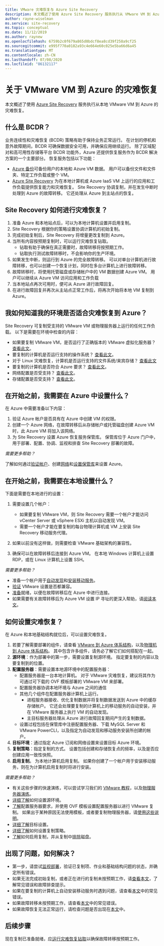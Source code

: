 ```yaml
---
title: VMware 灾难恢复与 Azure Site Recovery
description: 本文概述了使用 Azure Site Recovery 服务执行从 VMware VM 到 Azure 的灾难恢复。
author: rayne-wiselman
ms.service: site-recovery
ms.topic: conceptual
ms.date: 11/12/2019
ms.author: raynew
ms.openlocfilehash: 6759b2c0f679a865d0bdcf8ea8cd39f258a9cf25
ms.sourcegitcommit: e995f770a0182a93c4e664e60c025e5ba66d6a45
ms.translationtype: MT
ms.contentlocale: zh-CN
ms.lasthandoff: 07/08/2020
ms.locfileid: "86132117"
---
```

# <a name="about-disaster-recovery-of-vmware-vms-to-azure"></a>关于 VMware VM 到 Azure 的灾难恢复

本文概述了使用 [Azure Site Recovery](site-recovery-overview.md) 服务执行从本地 VMware VM 到 Azure 的灾难恢复。

## <a name="what-is-bcdr"></a>什么是 BCDR？

业务连续性和灾难恢复 (BCDR) 策略有助于保持业务正常运行。 在计划的停机和意外故障期间，BCDR 可确保数据安全可用，并确保应用继续运行。 除了区域配对和高可用性存储等平台 BCDR 功能外，Azure 还提供恢复服务作为 BCDR 解决方案的一个主要部分。 恢复服务包括以下功能： 

- [Azure 备份](../backup/backup-overview.md)可备份用户的本地和 Azure VM 数据。 用户可以备份文件和文件夹、特定工作负载或整个 VM。 
- [Azure Site Recovery](site-recovery-overview.md) 为在本地计算机或 Azure IaaS VM 上运行的应用和工作负载提供恢复能力和灾难恢复。 Site Recovery 协调复制，并在发生中断时处理到 Azure 的故障转移。 它还处理从 Azure 到主站点的恢复。 

## <a name="how-does-site-recovery-do-disaster-recovery"></a>Site Recovery 如何进行灾难恢复？

1. 准备 Azure 和本地站点后，可以为本地计算机设置并启用复制。
2. Site Recovery 根据你的策略设置协调计算机的初始复制。
3. 完成初始复制后，Site Recovery 将增量更改复制到 Azure。 
4. 当所有内容按预期复制时，可以运行灾难恢复钻取。
    - 钻取有助于确保在真正需要时，故障转移将按预期工作。
    - 钻取执行测试故障转移时，不会影响你的生产环境。
5. 如果发生中断，则运行到 Azure 的完全故障转移。 可以对单台计算机进行故障转移，也可以创建一个恢复计划，同时在多台计算机上进行故障转移。
6. 故障转移时，将使用托管磁盘或存储帐户中的 VM 数据创建 Azure VM。 用户可以继续从 Azure VM 访问应用和工作负载
7. 当本地站点再次可用时，便可从 Azure 进行故障回复。
8. 在进行故障回复并再次从主站点正常工作后，将再次开始将本地 VM 复制到 Azure。


## <a name="how-do-i-know-if-my-environment-is-suitable-for-disaster-recovery-to-azure"></a>我如何知道我的环境是否适合灾难恢复到 Azure？

Site Recovery 可复制受支持的 VMware VM 或物理服务器上运行的任何工作负载。 以下是需要在环境中检查的内容：

- 如果要复制 VMware VM，是否运行了正确版本的 VMware 虚拟化服务器？ [查看此文](vmware-physical-azure-support-matrix.md#on-premises-virtualization-servers)。
- 要复制的计算机是否运行支持的操作系统？ [查看此文](vmware-physical-azure-support-matrix.md#replicated-machines)。
- 对于 Linux 灾难恢复，计算机是否运行支持的文件系统/来宾存储？ [查看此文](vmware-physical-azure-support-matrix.md#linux-file-systemsguest-storage)
- 要复制的计算机是否符合 Azure 要求？ [查看此文](vmware-physical-azure-support-matrix.md#azure-vm-requirements)。
- 网络配置是否受支持？ [查看此文](vmware-physical-azure-support-matrix.md#network)。
- 存储配置是否受支持？ [查看此文](vmware-physical-azure-support-matrix.md#storage)。


## <a name="what-do-i-need-to-set-up-in-azure-before-i-start"></a>在开始之前，我需要在 Azure 中设置什么？

在 Azure 中需要准备以下内容：

1. 验证 Azure 帐户是否具有在 Azure 中创建 VM 的权限。
2. 创建一个 Azure 网络，在故障转移后从存储帐户或托管磁盘创建 Azure VM 时，此 Azure VM 将加入该网络。
3. 为 Site Recovery 设置 Azure 恢复服务保管库。 保管库位于 Azure 门户中，用于部署、配置、协调、监视和排查 Site Recovery 部署的故障。

*需要更多帮助？*

了解如何通过[验证帐户](tutorial-prepare-azure.md#verify-account-permissions)、创建[网络](tutorial-prepare-azure.md#set-up-an-azure-network)和[设置保管库](tutorial-prepare-azure.md#create-a-recovery-services-vault)来设置 Azure。



## <a name="what-do-i-need-to-set-up-on-premises-before-i-start"></a>在开始之前，我需要在本地设置什么？

下面是需要在本地进行的设置：

1. 需要设置几个帐户：

    - 如果要复制 VMware VM，则 Site Recovery 需要一个帐户才能访问 vCenter Server 或 vSphere ESXi 主机以自动发现 VM。
    - 需要一个帐户才能在要复制的每台物理计算机或 VM 上安装 Site Recovery 移动服务代理。

2. 如果以前没有这样做，则需要检查 VMware 基础架构的兼容性。
3. 确保可以在故障转移后连接到 Azure VM。 在本地 Windows 计算机上设置 RDP，或在 Linux 计算机上设置 SSH。

*需要更多帮助？*
- 准备一个帐户用于[自动发现](vmware-azure-tutorial-prepare-on-premises.md#prepare-an-account-for-automatic-discovery)和[安装移动服务](vmware-azure-tutorial-prepare-on-premises.md#prepare-an-account-for-mobility-service-installation)。
- [验证](vmware-azure-tutorial-prepare-on-premises.md#check-vmware-requirements) VMware 设置是否都兼容。
- [准备](vmware-azure-tutorial-prepare-on-premises.md#prepare-to-connect-to-azure-vms-after-failover)就绪，以便在故障转移后在 Azure 中进行连接。
- 如果需要有关故障转移后为 Azure VM 设置 IP 寻址的更深入帮助，请[阅读本文](concepts-on-premises-to-azure-networking.md)。

## <a name="how-do-i-set-up-disaster-recovery"></a>如何设置灾难恢复？

在 Azure 和本地基础结构就位后，可以设置灾难恢复。

1. 若要了解需要部署的组件，请查看 [VMware 到 Azure 体系结构](vmware-azure-architecture.md)，以及[物理机到 Azure 体系结构](physical-azure-architecture.md)。 其中包含许多组件，请务必了解它们如何搭配在一起。
2. **源环境**：作为部署中的第一步，需要设置复制源环境。 指定要复制的内容以及要复制到的位置。
3. **配置服务器**：需要设置本地源环境中的配置服务器：
    - 配置服务器是一台本地计算机。 对于 VMware 灾难恢复，建议将其作为可通过可下载的 OVF 模板部署的 VMware VM 来部署。
    - 配置服务器协调本地环境与 Azure 之间的通信
    - 其他几个组件在配置服务器计算机上运行。
        - 进程服务器接收、优化复制数据并将复制数据发送到 Azure 中的缓存存储帐户。 它还会处理要复制的计算机上的移动服务的自动安装，并在 VMware 服务器上执行 VM 的自动发现。
        - 主目标服务器处理从 Azure 进行故障回复期间产生的复制数据。
    - 设置过程包括在保管库中注册配置服务器、下载 MySQL Server 和 VMware PowerCLI，以及指定为自动发现和移动服务安装所创建的帐户。
4. **目标环境**：通过指定 Azure 订阅和网络设置来设置目标 Azure 环境。
5. **复制策略**：指定复制的方式。 设置包括创建和存储恢复点的频率，以及是否应创建应用一致性快照。
6. **启用复制**。 为本地计算机启用复制。 如果你创建了一个帐户用于安装移动服务，则在为计算机启用复制时将进行安装。 

*需要更多帮助？*

- 有关这些步骤的快速演练，可以尝试学习我们的 [VMware 教程](vmware-azure-tutorial.md)，以及[物理服务器演练](physical-azure-disaster-recovery.md)。
- [详细了解](vmware-azure-set-up-source.md)如何设置源环境。
- [了解](vmware-azure-deploy-configuration-server.md)配置服务器要求，并使用 OVF 模板设置配置服务器以进行 VMware 复制。 如果出于某种原因无法使用模板，或者要复制物理服务器，请[使用这些说明](physical-azure-set-up-source.md#set-up-the-source-environment)。
- [详细了解](vmware-azure-set-up-target.md)目标设置。
- [详细了解](vmware-azure-set-up-replication.md)如何设置复制策略。
- [了解](vmware-azure-enable-replication.md)如何启用复制，并从复制中[排除](vmware-azure-exclude-disk.md)磁盘。


## <a name="something-went-wrong-how-do-i-troubleshoot"></a>出现了问题，如何解决？

- 第一步，请尝试[监视部署](site-recovery-monitor-and-troubleshoot.md)，验证已复制项、作业和基础结构问题的状态，并确定所有错误。
- 如果无法完成初始复制，或者正在进行的复制未按预期工作，请[查看本文](vmware-azure-troubleshoot-replication.md)，了解常见错误和故障排查提示。
- 如果在要复制的计算机上自动安装移动服务时遇到问题，请查看[本文](vmware-azure-troubleshoot-push-install.md)中的常见错误。
- 如果故障转移未按预期工作，请查看[本文](site-recovery-failover-to-azure-troubleshoot.md)中的常见错误。
- 如果故障恢复无法正常运行，请检查问题是否出现在[本文](vmware-azure-troubleshoot-failback-reprotect.md)中。



## <a name="next-steps"></a>后续步骤

现在复制已准备就绪，应[运行灾难恢复钻取](tutorial-dr-drill-azure.md)以确保故障转移按预期工作。 
